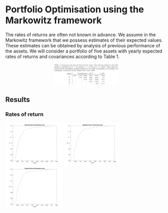 # Portfolio Optimisation using the Markowitz framework

The rates of returns are often not known in advance. We assume in the Markowitz framework that we possess estimates of their expected values. These estimates can be obtained by analysis of previous performance of the assets. We will consider a portfolio of five assets with yearly expected rates of returns and covariances according to Table 1. 
<div style="text-align:center"><img src="/plots/covariances.png" alt="workflow" width=40% /></div>

## Results
### Rates of return 
<p float="left">
  <img src="/plots/return1.png" width=35% />
  <img src="/plots/return2.png" width=35% /> 
  <img src="/plots/return3.png" width=35% /> 
</p>
